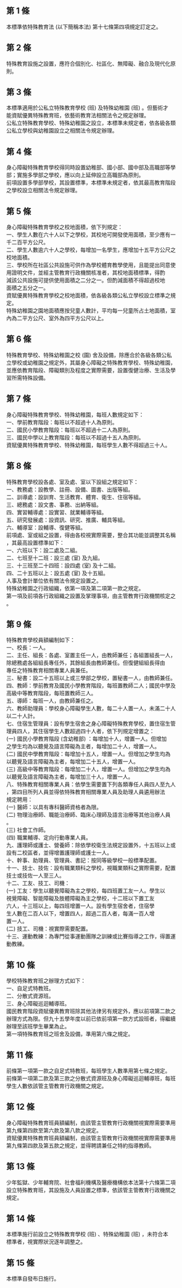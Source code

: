 第 1 條
-------
本標準依特殊教育法 (以下簡稱本法) 第十七條第四項規定訂定之。

第 2 條
-------
特殊教育設施之設置，應符合個別化、社區化、無障礙、融合及現代化原  
則。

第 3 條
-------
本標準適用於公私立特殊教育學校 (班) 及特殊幼稚園 (班) 。但藝術才  
能資賦優異特殊教育班，依藝術教育法相關法令之規定辦理。  
公私立特殊教育學校、特殊幼稚園之設立，本標準未規定者，依各級各類  
公私立學校與幼稚園設立之相關法令規定辦理。

第 4 條
-------
身心障礙特殊教育學校得同時設置幼稚部、國小部、國中部及高職部等學  
部；實施多學部之學校，應以向上延伸設立高職部為原則。  
前項設置多學部學校，其設置標準，本標準未規定者，依其最高教育階段  
之學校設立相關法令規定辦理。

第 5 條
-------
身心障礙特殊教育學校之校地面積，依下列規定：  
一、學生人數在六十人以下之學校，其校地可開發使用面積，至少應有一  
    千二百平方公尺。  
二、學生人數逾六十人之學校，每增加一名學生，應增加十五平方公尺之  
    校地面積。  
三、學校所在社區公共設施可供作為學校體育教學使用，且能提出同意使  
    用證明文件，並經主管教育行政機關核准者，其校地面積標準，得酌  
    減該公共設施可提供使用面積之二分之一。但酌減面積不得超過校地  
    面積之五分之一。  
資賦優異特殊教育學校之校地面積，依各級各類公私立學校設立標準之規  
定。  
特殊幼稚園之園地面積應按兒童人數計，平均每一兒童所占土地面積，室  
內為二平方公尺、室外為四平方公尺以上。

第 6 條
-------
特殊教育學校、特殊幼稚園之校 (園) 舍及設備，除應合於各級各類公私  
立學校或幼稚園之規定外，其屬身心障礙之特殊教育學校、特殊幼稚園，  
並應依教育階段、障礙類別及程度之實際需要，設置復健治療、生活及學  
習所需特殊設備。

第 7 條
-------
身心障礙特殊教育學校、特殊幼稚園，每班人數規定如下：  
一、學前教育階段：每班以不超過十人為原則。  
二、國民小學教育階段：每班以不超過十二人為原則。  
三、國民中學以上教育階段：每班以不超過十五人為原則。  
資賦優異特殊教育學校、特殊幼稚園，每班學生人數不得超過三十人。

第 8 條
-------
特殊教育學校設各處、室及處、室以下設組之規定如下：  
一、教務處：設教學、註冊、設備、圖書、出版等組。  
二、訓導處：設訓育、生活教育、體育、衛生、住宿等組。  
三、總務處：設文書、事務、出納等組。  
四、實習輔導處：設實習、就業輔導等組。  
五、研究發展處：設資訊、研究、推廣、輔具等組。  
六、輔導室：設輔導、復健等組。  
前項處、室或組之設置，得由各校視實際需要，整合其功能並調整其名稱  
，其最高設置標準如下：  
一、六班以下：設二處及二組。  
二、七班至十二班：設三處 (室) 及九組。  
三、十三班至二十四班：設四處 (室) 及十二組。  
四、二十五班以上：設五處 (室) 及十五組。  
人事及會計單位依有關法令規定設置之。  
特殊幼稚園之行政組織，依第一項及第二項第一款之規定。  
第一項及前項各行政組織之設置及掌理事項，由主管教育行政機關核定之  
。

第 9 條
-------
特殊教育學校員額編制如下：  
一、校長：一人。  
二、主任、組長：各處、室置主任一人，由教師兼任；各組置組長一人，  
    除總務處各組組長專任外，其餘組長由教師兼任。但復健組組長得由  
    專任之特殊教育相關專業人員兼任。  
三、秘書：設二十五班以上或三學部之學校，置秘書一人，由教師兼任。  
四、教師：學前教育及國民小學教育階段，每班置教師二人；國民中學及  
    高級中等教育階段，每班置教師三人。  
五、導師：每班一人，由教師兼任之。  
六、教師助理員：學校身心障礙學生人數，每二十人置一人，未滿二十人  
    以二十人計。  
七、住宿生管理員：設有學生宿舍之身心障礙特殊教育學校，置住宿生管  
    理員四人，其住宿學生人數超過四十人者，依下列規定增置之：  
 (一) 國民小學教育階段 (含幼稚部) ：每增加十人，增置一人。但增加  
      之學生均為以聽覺及語言障礙為主者，每增加二十人，增置一人。  
 (二) 國民中學教育階段：每增加十五人，增置一人。但增加之學生均為  
      以聽覺及語言障礙為主者，每增加二十五人，增置一人。  
 (三) 高級中等教育階段：每增加二十人，增置一人。但增加之學生均為  
      以聽覺及語言障礙為主者，每增加三十人，增置一人。  
八、特殊教育相關專業人員：依學生需要置下列各類專任人員四人至九人  
    ，第四目所列人員並得依特殊教育相關專業人員及助理人員遴用辦法  
    規定聘用：  
 (一) 醫師：以具有專科醫師資格者為限。  
 (二) 物理治療師、職能治療師、臨床心理師及語言治療等其他治療人員  
      。  
 (三) 社會工作師。  
 (四) 職業輔導、定向行動專業人員。  
九、護理師或護士、營養師：除依學校衛生法規定設置外，十五班以上或  
    設有二校區者，並得增置護理師或護士一人。  
十、幹事、助理員、管理員、書記：按同等級學校一般標準配置。  
十一、技士、技佐：設有職業類科之學校，視職業類科之實際需要，配置  
      技士或技佐一人至三人。  
十二、工友、技工、司機：  
   (一) 工友：學生以聽覺障礙為主之學校，每四班置工友一人。學生以  
        視覺障礙、智能障礙及肢體障礙為主之學校，十二班以下置工友  
        六人，十三班以上，每四班增置一人。設有學生宿舍者，住宿學  
        生人數在二百人以下，增置四人，超過二百人者，每滿一百人增  
        置一人。  
   (二) 技工、司機：視實際需要配置。  
十三、運動教練：為專門從事運動團隊之訓練或比賽指導之工作，得置運  
      動教練。　

第 10 條
--------
學校特殊教育班之辦理方式如下：  
一、自足式特教班。  
二、分散式資源班。  
三、身心障礙巡迴輔導班。  
國民教育階段資賦優異教育班除其他法律另有規定外，應以前項第二款之  
辦理方式為限。但九十五學年度以前已依前項第一款方式設班者，得繼續  
辦理至該班學生畢業為止。  
第一項特殊教育班之班舍及設備，準用第六條之規定。

第 11 條
--------
前條第一項第一款之自足式特教班，每班學生人數準用第七條之規定。  
前條第一項第二款及第三款之分散式資源班及身心障礙巡迴輔導班，每班  
學生人數依該管主管教育行政機關之規定。

第 12 條
--------
身心障礙特殊教育班員額編制，由該管主管教育行政機關視實際需要準用  
第九條第四款至第六款及第八款之規定。  
資賦優異特殊教育班員額編制，由該管主管教育行政機關視實際需要準用  
第九條第四款及第五款之規定，並得聘請兼任之特約指導教師。

第 13 條
--------
少年監獄、少年輔育院、社會福利機構及醫療機構依本法第十六條第二項  
設立特殊教育班，其設施及人員設置之標準，依該管主管教育行政機關之  
規定。

第 14 條
--------
本標準施行前設立之特殊教育學校 (班) 、特殊幼稚園 (班) ，未符合本  
標準者，視實際狀況逐年調整之。

第 15 條
--------
本標準自發布日施行。

